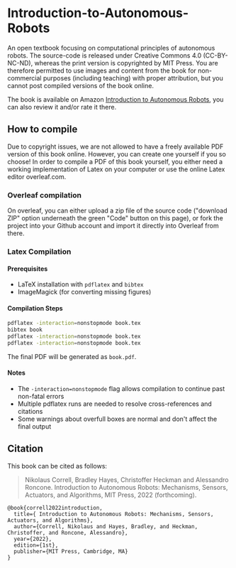 Introduction-to-Autonomous-Robots
=================================

An open textbook focusing on computational principles of autonomous robots. The source-code is released under Creative Commons 4.0 (CC-BY-NC-ND), whereas the print version is copyrighted by MIT Press. You are therefore permitted to use images and content from the book for non-commercial purposes (including teaching) with proper attribution, but you cannot post compiled versions of the book online. 

The book is available on Amazon [Introduction to Autonomous Robots](https://www.amazon.com/Introduction-Autonomous-Robots-Mechanisms-Algorithms/dp/0262047551), you can also review it and/or rate it there. 

## How to compile

Due to copyright issues, we are not allowed to have a freely available PDF version of this book online. 
However, you can create one yourself if you so choose! 
In order to compile a PDF of this book yourself, you either need a working implementation of Latex on your computer or use the online Latex editor overleaf.com. 

### Overleaf compilation

On overleaf, you can either upload a zip file of the source code ("download ZIP" option underneath the green "Code" button on this page), or fork the project into your Github account and import it directly into Overleaf from there. 

### Latex Compilation

#### Prerequisites
- LaTeX installation with `pdflatex` and `bibtex`
- ImageMagick (for converting missing figures)

#### Compilation Steps

   ```bash
   pdflatex -interaction=nonstopmode book.tex
   bibtex book
   pdflatex -interaction=nonstopmode book.tex
   pdflatex -interaction=nonstopmode book.tex
   ```

The final PDF will be generated as `book.pdf`.

#### Notes
- The `-interaction=nonstopmode` flag allows compilation to continue past non-fatal errors
- Multiple pdflatex runs are needed to resolve cross-references and citations
- Some warnings about overfull boxes are normal and don't affect the final output

## Citation

This book can be cited as follows:

 > Nikolaus Correll, Bradley Hayes, Christoffer Heckman and Alessandro Roncone. Introduction to Autonomous Robots: Mechanisms, Sensors, Actuators, and Algorithms, MIT Press, 2022 (forthcoming). 

```
@book{correll2022introduction,
  title={ Introduction to Autonomous Robots: Mechanisms, Sensors, Actuators, and Algorithms},
  author={Correll, Nikolaus and Hayes, Bradley, and Heckman, Christoffer, and Roncone, Alessandro},
  year={2022},
  edition={1st},
  publisher={MIT Press, Cambridge, MA}
}
```
